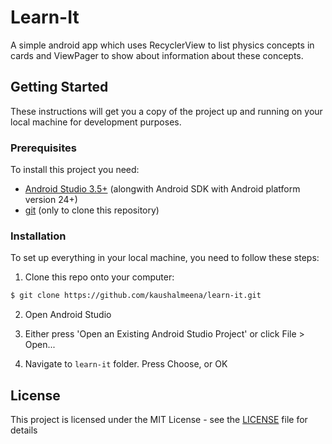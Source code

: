 # Learn-It

A simple android app which uses RecyclerView to list physics concepts in cards and ViewPager to show about information about these concepts.

## Getting Started

These instructions will get you a copy of the project up and running on your local machine for development purposes.

### Prerequisites

To install this project you need:

- [Android Studio 3.5+](https://developer.android.com/studio "Android Studio 3.5+") (alongwith Android SDK with Android platform version 24+)
- [git](https://git-scm.com/downloads "git") (only to clone this repository)

### Installation

To set up everything in your local machine, you need to follow these steps:

1. Clone this repo onto your computer:

```bash
$ git clone https://github.com/kaushalmeena/learn-it.git
```

2. Open Android Studio

3. Either press 'Open an Existing Android Studio Project' or click File > Open...

4. Navigate to `learn-it` folder. Press Choose, or OK

## License

This project is licensed under the MIT License - see the [LICENSE](LICENSE) file for details

